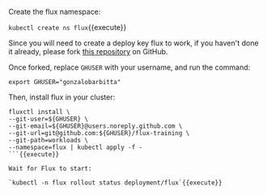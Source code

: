 Create the flux namespace:

`kubectl create ns flux`{{execute}}

Since you will need to create a deploy key flux to work, if you haven't done it already, please fork [this repository](https://github.com/gonzalobarbitta/flux-training) on GitHub.

Once forked, replace `GHUSER` with your username, and run the command:

`export GHUSER="gonzalobarbitta"`

Then, install flux in your cluster:

```
fluxctl install \
--git-user=${GHUSER} \
--git-email=${GHUSER}@users.noreply.github.com \
--git-url=git@github.com:${GHUSER}/flux-training \
--git-path=workloads \
--namespace=flux | kubectl apply -f -
```{{execute}}

Wait for Flux to start:

`kubectl -n flux rollout status deployment/flux`{{execute}}